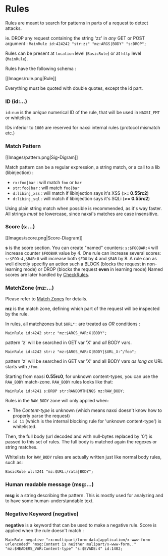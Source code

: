 # Rules

Rules are meant to search for patterns in parts of a request to detect attacks.

ie. DROP any request containing the string 'zz' in *any* GET or POST argument :
`MainRule id:424242 "str:zz" "mz:ARGS|BODY" "s:DROP";`

Rules can be present at `location` level (`BasicRule`) or at `http` level (`MainRule`). 

Rules have the following schema :

[[Images/rule.png|Rule]]

Everything must be quoted with double quotes, except the id part.

### ID (id:...)

`id:num` is the *unique* numerical ID of the rule, that will be used in `NAXSI_FMT` or whitelists.

IDs inferior to `1000` are reserved for naxsi internal rules (protocol mismatch etc.)

### Match Pattern

[[Images/pattern.png|Sig-Digram]]

Match pattern can be a regular expression, a string match, or a call to a lib (libinjection) :

* `rx:foo|bar` : will match `foo` or `bar`
* `str:foo|bar` : will match `foo|bar`
* `d:libinj_xss` : will match if libinjection says it's XSS (**>= 0.55rc2**)
* `d:libinj_sql` : will match if libinjection says it's SQLi (**>= 0.55rc2**)

Using plain string match when possible is recommended, as it's way faster.
All strings *must* be lowercase, since naxsi's matches are case insensitive.

### Score (s:...)

[[Images/score.png|Score-Diagram]]

**s** is the score section. You can create "named" counters: `s:$FOOBAR:4` will increase counter `$FOOBAR` value by 4. One rule can increase several scores: `s:$FOO:4,$BAR:8` will increase both `$FOO` by 4 and `$BAR` by 8. 
A rule can as well directly specifiy an action such a BLOCK (blocks the request in non-learning mode) or DROP (blocks the request **even** in learning mode)
Named scores are later handled by [CheckRules](checkrules-bnf).

### MatchZone (mz:...)

Please refer to [Match Zones](matchzones-bnf) for details.

**mz** is the match zone, defining which part of the request will be inspected by the rule.

In rules, all matchzones but `$URL*:` are treated as *OR* conditions :

`MainRule id:4242 str:z "mz:$ARGS_VAR:X|BODY";`

pattern 'z' will be searched in GET var 'X' and *all* BODY vars.

`MainRule id:4242 str:z "mz:$ARGS_VAR:X|BODY|$URL_X:^/foo";`

pattern 'z' will be searched in GET var 'X' and all BODY vars *as long as* URL starts with `/foo`.

Starting from naxsi **0.55rc0**, for unknown content-types, you can use the `RAW_BODY` match-zone. `RAW_BODY` rules looks like that:

```
MainRule id:4241 s:DROP str:RANDOMTHINGS mz:RAW_BODY;
```

Rules in the `RAW_BODY` zone will only applied when:
 - The *Content-type* is unknown (which means naxsi doesn't know how to properly parse the request)
 - `id 11` (which is the internal blocking rule for 'unknown content-type') is whitelisted.

Then, the full body (url decoded and with null-bytes replaced by '0') is passed to this set of rules.
The full body is matched again the regexes or string matches.

Whitelists for `RAW_BODY` rules are actually written just like normal body rules, such as:

```
BasicRule wl:4241 "mz:$URL:/rata|BODY";
```

### Human readable message (msg:...)

**msg** is a string describing the pattern. This is mostly used for analyzing and to have some human-understandable text.

### Negative Keyword (negative)

**negative** is a keyword that can be used to make a negative rule.
Score is applied when the rule doesn't match :

```
MainRule negative "rx:multipart/form-data|application/x-www-form-urlencoded" "msg:Content is neither mulipart/x-www-form.." "mz:$HEADERS_VAR:Content-type" "s:$EVADE:4" id:1402;
```
